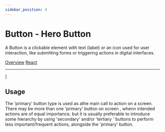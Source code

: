 ```yaml
---
sidebar_position: 4
---
```


# Button - Hero Button 

A Button is a clickable element with text (label) or an icon used for user interaction, like submitting forms or triggering actions in digital interfaces. 

<a href='./index.md' class='view-option view-option-selected'> Overview</a>
<a href='./react.md' class='view-option'> React</a>
__________________________________________________________________________________

]

## Usage 

The 'primary' button type is used as athe main call to action on a screen. There may be more than one 'primary' button on screen , whenn intended actions are of equal importance, but it is usually preferable to introduce some hierarchy by using 'secondary' and/or 'tertiary ' buttons to perform less important/frequent actions, alongside the 'primary' button.